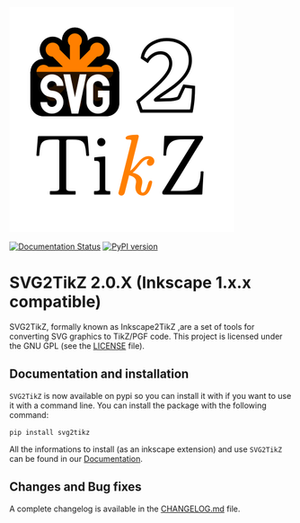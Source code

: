 
<picture>
  <img alt="SVG2TikZ Logo" src="logo/svg2tikz.svg">
</picture>

[![Documentation Status](https://readthedocs.org/projects/svg2tikz/badge/?version=latest)](https://svg2tikz.readthedocs.io/en/latest/?badge=latest)
[![PyPI version](https://badge.fury.io/py/svg2tikz.svg)](https://badge.fury.io/py/svg2tikz)

# SVG2TikZ 2.0.X (Inkscape 1.x.x compatible)


SVG2TikZ, formally known as Inkscape2TikZ ,are a set of tools for converting SVG graphics to TikZ/PGF code.
This project is licensed under the GNU GPL  (see  the [LICENSE](/LICENSE) file).

## Documentation and installation
`SVG2TikZ` is now available on pypi so you can install it with if you want to use it with a command line. You can install the package with the following command:

```
pip install svg2tikz
```

All the informations to install (as an inkscape extension) and use `SVG2TikZ` can be found in our [Documentation](https://svg2tikz.readthedocs.io/en/latest).


## Changes and Bug fixes

A complete changelog is available in the [CHANGELOG.md](CHANGELOG.md) file.
